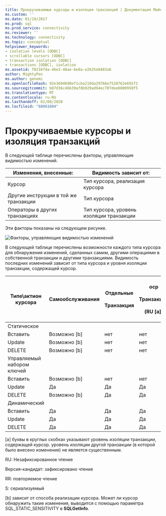 ```yaml
---
title: Прокручиваемые курсоры и изоляция транзакций | Документация Майкрософт
ms.custom: ''
ms.date: 01/19/2017
ms.prod: sql
ms.prod_service: connectivity
ms.reviewer: ''
ms.technology: connectivity
ms.topic: conceptual
helpviewer_keywords:
- isolation levels [ODBC]
- scrollable cursors [ODBC]
- transaction isolation [ODBC]
- transactions [ODBC], isolation
ms.assetid: f0216f4a-46e3-48ae-be0a-e2625e8403a6
author: MightyPen
ms.author: genemi
ms.openlocfilehash: 92e3694690ef1cba210da29766e7528762e691f2
ms.sourcegitcommit: b87d36c46b39af8b929ad94ec707dee8800950f5
ms.translationtype: MT
ms.contentlocale: ru-RU
ms.lasthandoff: 02/08/2020
ms.locfileid: "68061604"
---
```

# <a name="scrollable-cursors-and-transaction-isolation"></a>Прокручиваемые курсоры и изоляция транзакций
В следующей таблице перечислены факторы, управляющие видимостью изменений.  
  
|Изменения, внесенные:|Видимость зависит от:|  
|----------------------|----------------------------|  
|Курсор|Тип курсора, реализация курсора|  
|Другие инструкции в той же транзакции|Тип курсора|  
|Операторы в других транзакциях|Тип курсора, уровень изоляции транзакции|  
  
 Эти факторы показаны на следующем рисунке.  
  
 ![Факторы, управляющие видимостью изменений](../../../odbc/reference/develop-app/media/pr23.gif "pr23")  
  
 В следующей таблице перечислены возможности каждого типа курсора для обнаружения изменений, сделанных самим, другими операциями в собственной транзакции и другими транзакциями. Видимость последних изменений зависит от типа курсора и уровня изоляции транзакции, содержащей курсор.  
  
|Типе\актион курсора|Самообслуживания|Отдельные<br /><br /> Транзакция|оср<br /><br /> Транзакция<br /><br /> (RU [a])|оср<br /><br /> Транзакция<br /><br /> (Версия-кандидат [a])|оср<br /><br /> Транзакция<br /><br /> (RR [a])|оср<br /><br /> Транзакция<br /><br /> (S [a])|  
|-------------------------|----------|-----------------|----------------------------------|----------------------------------|----------------------------------|---------------------------------|  
|Статическое|||||||  
|Вставить|Возможно [b]|нет|нет|нет|нет|нет|  
|Update|Возможно [b]|нет|нет|нет|нет|нет|  
|DELETE|Возможно [b]|нет|нет|нет|нет|нет|  
|Управляемый набором ключей|||||||  
|Вставить|Возможно [b]|нет|нет|нет|нет|нет|  
|Update|Да|Да|Да|Да|нет|нет|  
|DELETE|Возможно [b]|Да|Да|Да|нет|нет|  
|Динамический|||||||  
|Вставить|Да|Да|Да|Да|Да|нет|  
|Update|Да|Да|Да|Да|нет|нет|  
|DELETE|Да|Да|Да|Да|нет|нет|  
  
 [a] буквы в круглых скобках указывают уровень изоляции транзакции, содержащей курсор. уровень изоляции другой транзакции (в которой было внесено изменение) не является существенным.  
  
 RU: Незафиксированное чтение  
  
 Версия-кандидат: зафиксировано чтение  
  
 RR: повторяемое чтение  
  
 S: сериализуемый  
  
 [b] зависит от способа реализации курсора. Может ли курсор обнаружить такие изменения, выводится с помощью параметра SQL_STATIC_SENSITIVITY в **SQLGetInfo**.
